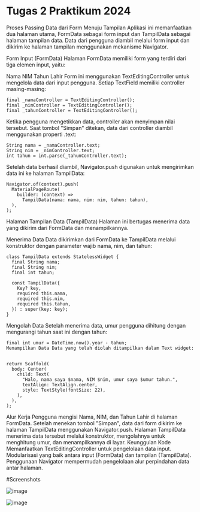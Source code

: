 # Tugas 2 Praktikum 2024

Proses Passing Data dari Form Menuju Tampilan
Aplikasi ini memanfaatkan dua halaman utama, FormData sebagai form input dan TampilData sebagai halaman tampilan data. Data dari pengguna diambil melalui form input dan dikirim ke halaman tampilan menggunakan mekanisme Navigator.

Form Input (FormData)
Halaman FormData memiliki form yang terdiri dari tiga elemen input, yaitu:

Nama
NIM
Tahun Lahir
Form ini menggunakan TextEditingController untuk mengelola data dari input pengguna. Setiap TextField memiliki controller masing-masing:

```
final _namaController = TextEditingController();
final _nimController = TextEditingController();
final _tahunController = TextEditingController();
```
Ketika pengguna mengetikkan data, controller akan menyimpan nilai tersebut. Saat tombol "Simpan" ditekan, data dari controller diambil menggunakan properti .text:
```
String nama = _namaController.text;
String nim = _nimController.text;
int tahun = int.parse(_tahunController.text);
```
Setelah data berhasil diambil, Navigator.push digunakan untuk mengirimkan data ini ke halaman TampilData:
```
Navigator.of(context).push(
  MaterialPageRoute(
    builder: (context) =>
      TampilData(nama: nama, nim: nim, tahun: tahun),
  ),
);
```
Halaman Tampilan Data (TampilData)
Halaman ini bertugas menerima data yang dikirim dari FormData dan menampilkannya.

Menerima Data Data dikirimkan dari FormData ke TampilData melalui konstruktor dengan parameter wajib nama, nim, dan tahun:
```
class TampilData extends StatelessWidget {
  final String nama;
  final String nim;
  final int tahun;

  const TampilData({
    Key? key,
    required this.nama,
    required this.nim,
    required this.tahun,
  }) : super(key: key);
}
```
Mengolah Data Setelah menerima data, umur pengguna dihitung dengan mengurangi tahun saat ini dengan tahun:
```
final int umur = DateTime.now().year - tahun;
Menampilkan Data Data yang telah diolah ditampilkan dalam Text widget:


return Scaffold(
  body: Center(
    child: Text(
      "Halo, nama saya $nama, NIM $nim, umur saya $umur tahun.",
      textAlign: TextAlign.center,
      style: TextStyle(fontSize: 22),
    ),
  ),
);
```

Alur Kerja
Pengguna mengisi Nama, NIM, dan Tahun Lahir di halaman FormData.
Setelah menekan tombol "Simpan", data dari form dikirim ke halaman TampilData menggunakan Navigator.push.
Halaman TampilData menerima data tersebut melalui konstruktor, mengolahnya untuk menghitung umur, dan menampilkannya di layar.
Keunggulan Kode
Memanfaatkan TextEditingController untuk pengelolaan data input.
Modularisasi yang baik antara input (FormData) dan tampilan (TampilData).
Penggunaan Navigator mempermudah pengelolaan alur perpindahan data antar halaman.

#Screenshots

![image](https://github.com/user-attachments/assets/ad605df6-9d49-4554-aaf1-f8e1e888e252)

![image](https://github.com/user-attachments/assets/f6dd72f6-d34c-4adf-9174-8ebe6e59a435)

